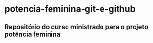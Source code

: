 # potencia-feminina-git-e-github


## Repositório do curso ministrado para o projeto potência feminina
